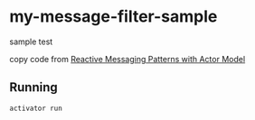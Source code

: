 # my-message-filter-sample

sample test

copy code from [Reactive Messaging Patterns with Actor Model](https://www.amazon.co.jp/dp/B011S8YC5G)

## Running

    activator run


